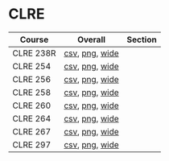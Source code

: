 # CLRE

| Course | Overall | Section |
| ------ | ------- | ------- |
| CLRE 238R | [csv](https://github.com/UCSD-Historical-Enrollment-Data/2024Spring/blob/main/overall/CLRE%20238R.csv), [png](https://raw.githubusercontent.com/UCSD-Historical-Enrollment-Data/2024Spring/main/plot_overall/CLRE%20238R.png), [wide](https://raw.githubusercontent.com/UCSD-Historical-Enrollment-Data/2024Spring/main/plot_overall_wide/CLRE%20238R.png) |  |
| CLRE 254 | [csv](https://github.com/UCSD-Historical-Enrollment-Data/2024Spring/blob/main/overall/CLRE%20254.csv), [png](https://raw.githubusercontent.com/UCSD-Historical-Enrollment-Data/2024Spring/main/plot_overall/CLRE%20254.png), [wide](https://raw.githubusercontent.com/UCSD-Historical-Enrollment-Data/2024Spring/main/plot_overall_wide/CLRE%20254.png) |  |
| CLRE 256 | [csv](https://github.com/UCSD-Historical-Enrollment-Data/2024Spring/blob/main/overall/CLRE%20256.csv), [png](https://raw.githubusercontent.com/UCSD-Historical-Enrollment-Data/2024Spring/main/plot_overall/CLRE%20256.png), [wide](https://raw.githubusercontent.com/UCSD-Historical-Enrollment-Data/2024Spring/main/plot_overall_wide/CLRE%20256.png) |  |
| CLRE 258 | [csv](https://github.com/UCSD-Historical-Enrollment-Data/2024Spring/blob/main/overall/CLRE%20258.csv), [png](https://raw.githubusercontent.com/UCSD-Historical-Enrollment-Data/2024Spring/main/plot_overall/CLRE%20258.png), [wide](https://raw.githubusercontent.com/UCSD-Historical-Enrollment-Data/2024Spring/main/plot_overall_wide/CLRE%20258.png) |  |
| CLRE 260 | [csv](https://github.com/UCSD-Historical-Enrollment-Data/2024Spring/blob/main/overall/CLRE%20260.csv), [png](https://raw.githubusercontent.com/UCSD-Historical-Enrollment-Data/2024Spring/main/plot_overall/CLRE%20260.png), [wide](https://raw.githubusercontent.com/UCSD-Historical-Enrollment-Data/2024Spring/main/plot_overall_wide/CLRE%20260.png) |  |
| CLRE 264 | [csv](https://github.com/UCSD-Historical-Enrollment-Data/2024Spring/blob/main/overall/CLRE%20264.csv), [png](https://raw.githubusercontent.com/UCSD-Historical-Enrollment-Data/2024Spring/main/plot_overall/CLRE%20264.png), [wide](https://raw.githubusercontent.com/UCSD-Historical-Enrollment-Data/2024Spring/main/plot_overall_wide/CLRE%20264.png) |  |
| CLRE 267 | [csv](https://github.com/UCSD-Historical-Enrollment-Data/2024Spring/blob/main/overall/CLRE%20267.csv), [png](https://raw.githubusercontent.com/UCSD-Historical-Enrollment-Data/2024Spring/main/plot_overall/CLRE%20267.png), [wide](https://raw.githubusercontent.com/UCSD-Historical-Enrollment-Data/2024Spring/main/plot_overall_wide/CLRE%20267.png) |  |
| CLRE 297 | [csv](https://github.com/UCSD-Historical-Enrollment-Data/2024Spring/blob/main/overall/CLRE%20297.csv), [png](https://raw.githubusercontent.com/UCSD-Historical-Enrollment-Data/2024Spring/main/plot_overall/CLRE%20297.png), [wide](https://raw.githubusercontent.com/UCSD-Historical-Enrollment-Data/2024Spring/main/plot_overall_wide/CLRE%20297.png) |  |

